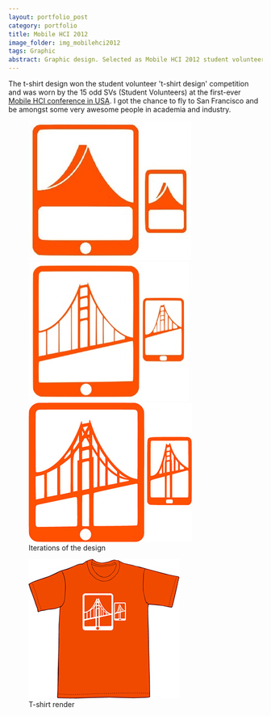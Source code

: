 ```yaml
---
layout: portfolio_post
category: portfolio
title: Mobile HCI 2012
image_folder: img_mobilehci2012
tags: Graphic
abstract: Graphic design. Selected as Mobile HCI 2012 student volunteer t-shirt design.
---
```


The t-shirt design won the student volunteer 't-shirt design' competition and was worn by the 15 odd SVs (Student Volunteers) at the first-ever [Mobile HCI conference in USA](http://www.mobilehci2012.org/). I got the chance to fly to San Francisco and be amongst some very awesome people in academia and industry.

<figure class="post-image">
	<img src="/img/img_mobilehci2012/one.jpg" class="post-thumbnail img-polaroid"></img>
	<img src="/img/img_mobilehci2012/two.jpg" class="post-thumbnail img-polaroid"></img>
	<img src="/img/img_mobilehci2012/final.jpg" class="post-thumbnail img-polaroid"></img>
	<figcaption>Iterations of the design</figcaption>
</figure>

<figure class="post-image">
	<img src="/img/img_mobilehci2012/mobilehci2012_tshirt_demo.jpg" ></img>
	<figcaption>T-shirt render</figcaption>
</figure>